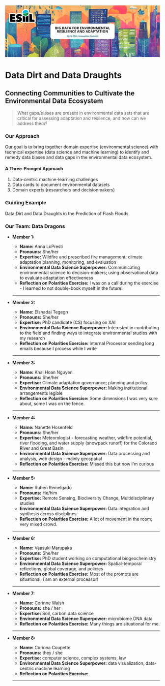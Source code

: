 ![](./assets/esiil_content/Summit_Header.png)

# Data Dirt and Data Draughts
## Connecting Communities to Cultivate the Environmental Data Ecosystem

> What gaps/biases are present in environmental data sets that are critical for assessing adaptation and resilence, and how can we address them? 

### Our Approach

Our goal is to bring together domain expertise (environmental science) with technical expertise (data science and machine learning) to identify and remedy data biases and data gaps in the environmental data ecosystem. 

#### A Three-Pronged Approach
1. Data-centric machine-learning challenges
2. Data cards to document environmental datasets
3. Domain experts (researchers and decisionmakers)

### Guiding Example
Data Dirt and Data Draughts in the Prediction of Flash Floods

### Our Team: Data Dragons

- **Member 1:**
  - **Name:** Anna LoPresti
  - **Pronouns:** She/her
  - **Expertise:** Wildfire and prescribed fire management; climate adaptation planning, monitoring, and evaluation
  - **Environmental Data Science Superpower:** Communicating environmental science to decision-makers; using observational data to evaluate adaptation effectiveness
  - **Reflection on Polarities Exercise:** I was on a call during the exercise - I learned to not double-book myself in the future!
  ---

- **Member 2:**
  - **Name:** Elshadai Tegegn
  - **Pronouns:** She/her
  - **Expertise:** PhD candidate (CS) focusing on XAI
  - **Environmental Data Science Superpower:** Interested in contributing to the field and finding ways to integrate environmental studies with my research
  - **Reflection on Polarities Exercise:** Internal Processor sending long emails because I process while I write
  ---

- **Member 3:**
  - **Name:** Khai Hoan Nguyen
  - **Pronouns:** She/her
  - **Expertise:** Climate adaptation governance; planning and policy
  - **Environmental Data Science Superpower:** Making institutional arrangements legible
  - **Reflection on Polarities Exercise:** Some dimensions I was very sure about, some I was on the fence.
  ---

- **Member 4:**
  - **Name:** Nanette Hosenfeld
  - **Pronouns:** She/her
  - **Expertise:** Meteorologist - forecasting weather, wildfire potential, river flooding, and water supply (snowpack runoff) for the Colorado River and Great Basin
  - **Environmental Data Science Superpower:** Data processing and analysis, web design - mainly geospatial
  - **Reflection on Polarities Exercise:** Missed this but now I'm curious
  ---

- **Member 5:**
  - **Name:** Ruben Remelgado
  - **Pronouns:** He/him
  - **Expertise:** Remote Sensing, Biodiversity Change, Multidisciplinary studies
  - **Environmental Data Science Superpower:** Data integration and synthesis across disciplines
  - **Reflection on Polarities Exercise:** A lot of movement in the room; very mixed crowd.
  ---

- **Member 6:**
  - **Name:** Vaasuki Marupaka
  - **Pronouns:** She/her
  - **Expertise:** PhD student working on computational biogeochemistry
  - **Environmental Data Science Superpower:** Spatial-temporal reflections, global coverage, and policies
  - **Reflection on Polarities Exercise:** Most of the prompts are situational; I am an external processor!
  ---

- **Member 7:**
  - **Name:** Corinne Walsh
  - **Pronouns:** she / her
  - **Expertise:** Soil, carbon data science
  - **Environmental Data Science Superpower:** microbiome DNA data
  - **Reflection on Polarities Exercise:** Many things are situational for me. 
  
  ---

- **Member 8:**
  - **Name:** Corinna Coupette
  - **Pronouns:** they / she
  - **Expertise:** computer science, complex systems, law
  - **Environmental Data Science Superpower:** data visualization, data-centric machine learning
  - **Reflection on Polarities Exercise:** 
  
  ---
